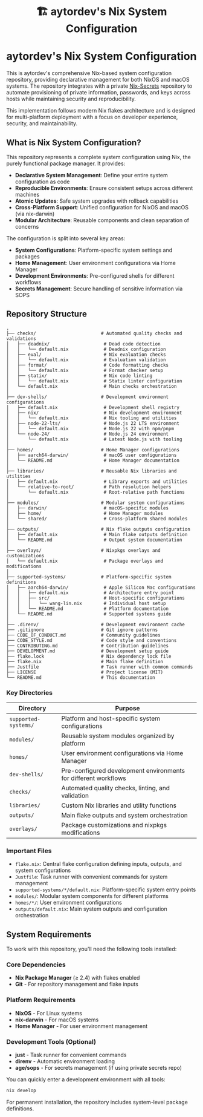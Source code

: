 <div align="center">
<h1>
🏗️ aytordev's Nix System Configuration
</h1>
</div>

# aytordev's Nix System Configuration

This is aytordev's comprehensive Nix-based system configuration repository, providing declarative management for both NixOS and macOS systems. The repository integrates with a private [Nix-Secrets](https://github.com/aytordev/secrets) repository to automate provisioning of private information, passwords, and keys across hosts while maintaining security and reproducibility.

This implementation follows modern Nix flakes architecture and is designed for multi-platform deployment with a focus on developer experience, security, and maintainability.

## What is Nix System Configuration?

This repository represents a complete system configuration using Nix, the purely functional package manager. It provides:

- **Declarative System Management**: Define your entire system configuration as code
- **Reproducible Environments**: Ensure consistent setups across different machines
- **Atomic Updates**: Safe system upgrades with rollback capabilities
- **Cross-Platform Support**: Unified configuration for NixOS and macOS (via nix-darwin)
- **Modular Architecture**: Reusable components and clean separation of concerns

The configuration is split into several key areas:

- **System Configurations**: Platform-specific system settings and packages
- **Home Management**: User environment configurations via Home Manager
- **Development Environments**: Pre-configured shells for different workflows
- **Secrets Management**: Secure handling of sensitive information via SOPS

## Repository Structure

```
.
├── checks/                        # Automated quality checks and validations
│   ├── deadnix/                    # Dead code detection
│   │   └── default.nix             # Deadnix configuration
│   ├── eval/                       # Nix evaluation checks
│   │   └── default.nix             # Evaluation validation
│   ├── format/                     # Code formatting checks
│   │   └── default.nix             # Format checker setup
│   ├── statix/                     # Nix code linting
│   │   └── default.nix             # Statix linter configuration
│   └── default.nix                 # Main checks orchestration
│
├── dev-shells/                    # Development environment configurations
│   ├── default.nix                 # Development shell registry
│   ├── nix/                        # Nix development environment
│   │   └── default.nix             # Nix tooling and utilities
│   ├── node-22-lts/                # Node.js 22 LTS environment
│   │   └── default.nix             # Node.js 22 with npm/pnpm
│   └── node-24/                    # Node.js 24 environment
│       └── default.nix             # Latest Node.js with tooling
│
├── homes/                         # Home Manager configurations
│   ├── aarch64-darwin/             # macOS user configurations
│   └── README.md                   # Home Manager documentation
│
├── libraries/                     # Reusable Nix libraries and utilities
│   ├── default.nix                 # Library exports and utilities
│   └── relative-to-root/           # Path resolution helpers
│       └── default.nix             # Root-relative path functions
│
├── modules/                       # Modular system configurations
│   ├── darwin/                     # macOS-specific modules
│   ├── home/                       # Home Manager modules
│   └── shared/                     # Cross-platform shared modules
│
├── outputs/                       # Nix flake outputs configuration
│   ├── default.nix                 # Main flake outputs definition
│   └── README.md                   # Output system documentation
│
├── overlays/                      # Nixpkgs overlays and customizations
│   └── default.nix                 # Package overlays and modifications
│
├── supported-systems/             # Platform-specific system definitions
│   ├── aarch64-darwin/             # Apple Silicon Mac configurations
│   │   ├── default.nix             # Architecture entry point
│   │   ├── src/                    # Host-specific configurations
│   │   │   └── wang-lin.nix        # Individual host setup
│   │   └── README.md               # Platform documentation
│   └── README.md                   # Supported systems guide
│
├── .direnv/                       # Development environment cache
├── .gitignore                     # Git ignore patterns
├── CODE_OF_CONDUCT.md             # Community guidelines
├── CODE_STYLE.md                  # Code style and conventions
├── CONTRIBUTING.md                # Contribution guidelines
├── DEVELOPMENT.md                 # Development setup guide
├── flake.lock                     # Nix dependency lock file
├── flake.nix                      # Main flake definition
├── Justfile                       # Task runner with common commands
├── LICENSE                        # Project license (MIT)
└── README.md                      # This documentation
```

### Key Directories

| Directory | Purpose |
|-----------|---------|
| `supported-systems/` | Platform and host-specific system configurations |
| `modules/` | Reusable system modules organized by platform |
| `homes/` | User environment configurations via Home Manager |
| `dev-shells/` | Pre-configured development environments for different workflows |
| `checks/` | Automated quality checks, linting, and validation |
| `libraries/` | Custom Nix libraries and utility functions |
| `outputs/` | Main flake outputs and system orchestration |
| `overlays/` | Package customizations and nixpkgs modifications |

### Important Files

- `flake.nix`: Central flake configuration defining inputs, outputs, and system configurations
- `Justfile`: Task runner with convenient commands for system management
- `supported-systems/*/default.nix`: Platform-specific system entry points
- `modules/`: Modular system components for different platforms
- `homes/*/`: User environment configurations
- `outputs/default.nix`: Main system outputs and configuration orchestration

## System Requirements

To work with this repository, you'll need the following tools installed:

### Core Dependencies
- **Nix Package Manager** (≥ 2.4) with flakes enabled
- **Git** - For repository management and flake inputs

### Platform Requirements
- **NixOS** - For Linux systems
- **nix-darwin** - For macOS systems  
- **Home Manager** - For user environment management

### Development Tools (Optional)
- **just** - Task runner for convenient commands
- **direnv** - Automatic environment loading
- **age/sops** - For secrets management (if using private secrets repo)

You can quickly enter a development environment with all tools:

```bash
nix develop
```

For permanent installation, the repository includes system-level package definitions.